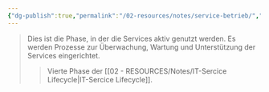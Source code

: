 ```yaml
---
{"dg-publish":true,"permalink":"/02-resources/notes/service-betrieb/","tags":["GFN/LF06"],"updated":"2024-10-20T20:53:25.000+02:00"}
---
```


>Dies ist die Phase, in der die Services aktiv genutzt werden. Es werden Prozesse zur Überwachung, Wartung und Unterstützung der Services eingerichtet.
>>Vierte Phase der [[02 - RESOURCES/Notes/IT-Sercice Lifecycle\|IT-Sercice Lifecycle]].